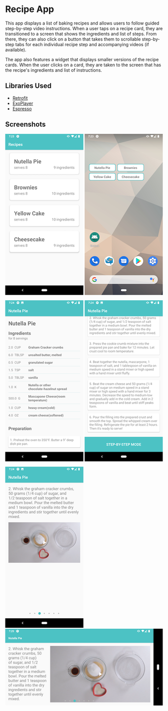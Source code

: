 # Recipe App

This app displays a list of baking recipes and allows users to follow guided step-by-step video instructions. When a user taps on a recipe card, they are transitioned to a screen that shows the ingredients and list of steps. From there, they can also click on a button that takes them to scrollable step-by-step tabs for each individual recipe step and accompanying videos (if available).

The app also features a widget that displays smaller versions of the recipe cards. When the user clicks on a card, they are taken to the screen that has the recipe's ingredients and list of instructions.

## Libraries Used

* [Retrofit](https://square.github.io/retrofit/)
* [ExoPlayer](https://exoplayer.dev/)
* [Espresso](https://developer.android.com/training/testing/espresso)

## Screenshots

![](https://github.com/dcronin202/RecipeApp/blob/master/screenshots/recipeCardpng.png)  ![](https://github.com/dcronin202/RecipeApp/blob/master/screenshots/widget.png)

![](https://github.com/dcronin202/RecipeApp/blob/master/screenshots/recipeDetailsOne.png)  ![](https://github.com/dcronin202/RecipeApp/blob/master/screenshots/recipeDetailsTwo.png)

![](https://github.com/dcronin202/RecipeApp/blob/master/screenshots/recipeStepsPortrait.png)  ![](https://github.com/dcronin202/RecipeApp/blob/master/screenshots/recipeStepsLandscape.png)